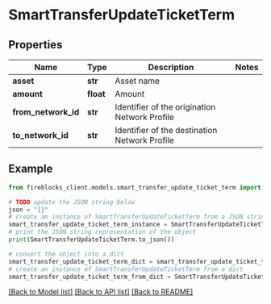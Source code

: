 # SmartTransferUpdateTicketTerm


## Properties

Name | Type | Description | Notes
------------ | ------------- | ------------- | -------------
**asset** | **str** | Asset name | 
**amount** | **float** | Amount | 
**from_network_id** | **str** | Identifier of the origination Network Profile | 
**to_network_id** | **str** | Identifier of the destination Network Profile | 

## Example

```python
from fireblocks_client.models.smart_transfer_update_ticket_term import SmartTransferUpdateTicketTerm

# TODO update the JSON string below
json = "{}"
# create an instance of SmartTransferUpdateTicketTerm from a JSON string
smart_transfer_update_ticket_term_instance = SmartTransferUpdateTicketTerm.from_json(json)
# print the JSON string representation of the object
print(SmartTransferUpdateTicketTerm.to_json())

# convert the object into a dict
smart_transfer_update_ticket_term_dict = smart_transfer_update_ticket_term_instance.to_dict()
# create an instance of SmartTransferUpdateTicketTerm from a dict
smart_transfer_update_ticket_term_from_dict = SmartTransferUpdateTicketTerm.from_dict(smart_transfer_update_ticket_term_dict)
```
[[Back to Model list]](../README.md#documentation-for-models) [[Back to API list]](../README.md#documentation-for-api-endpoints) [[Back to README]](../README.md)


